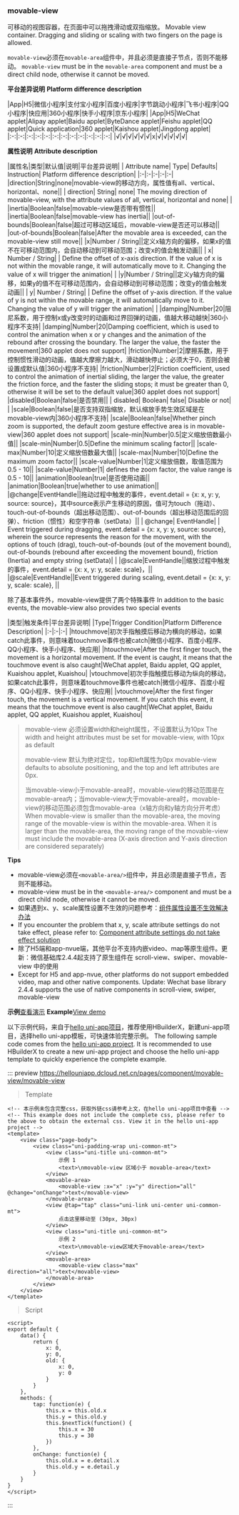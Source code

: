### movable-view

可移动的视图容器，在页面中可以拖拽滑动或双指缩放。
Movable view container. Dragging and sliding or scaling with two fingers on the page is allowed.

`movable-view`必须在`movable-area`组件中，并且必须是直接子节点，否则不能移动。
`movable-view` must be in the `movable-area` component and must be a direct child node, otherwise it cannot be moved.

**平台差异说明**
**Platform difference description**

|App|H5|微信小程序|支付宝小程序|百度小程序|字节跳动小程序|飞书小程序|QQ小程序|快应用|360小程序|快手小程序|京东小程序|
|App|H5|WeChat applet|Alipay applet|Baidu applet|ByteDance applet|Feishu applet|QQ applet|Quick application|360 applet|Kaishou applet|Jingdong applet|
|:-:|:-:|:-:|:-:|:-:|:-:|:-:|:-:|:-:|:-:|:-:|:-:|
|√|√|√|√|√|√|x|√|√|√|√|√|

**属性说明**
**Attribute description**

|属性名|类型|默认值|说明|平台差异说明|
| Attribute name| Type| Defaults| Instruction| Platform difference description|
|:-|:-|:-|:-|:-|
|direction|String|none|movable-view的移动方向，属性值有all、vertical、horizontal、none||
| direction| String| none| The moving direction of movable-view, with the attribute values of all, vertical, horizontal and none| |
|inertia|Boolean|false|movable-view是否带有惯性||
|inertia|Boolean|false|movable-view has inertia||
|out-of-bounds|Boolean|false|超过可移动区域后，movable-view是否还可以移动||
|out-of-bounds|Boolean|false|After the movable area is exceeded, can the movable-view still move||
|x|Number / String||定义x轴方向的偏移，如果x的值不在可移动范围内，会自动移动到可移动范围；改变x的值会触发动画||
| x| Number / String| | Define the offset of x-axis direction. If the value of x is not within the movable range, it will automatically move to it. Changing the value of x will trigger the animation| |
|y|Number / String||定义y轴方向的偏移，如果y的值不在可移动范围内，会自动移动到可移动范围；改变y的值会触发动画||
| y| Number / String| | Define the offset of y-axis direction. If the value of y is not within the movable range, it will automatically move to it. Changing the value of y will trigger the animation| |
|damping|Number|20|阻尼系数，用于控制x或y改变时的动画和过界回弹的动画，值越大移动越快|360小程序不支持|
|damping|Number|20|Damping coefficient, which is used to control the animation when x or y changes and the animation of the rebound after crossing the boundary. The larger the value, the faster the movement|360 applet does not support|
|friction|Number|2|摩擦系数，用于控制惯性滑动的动画，值越大摩擦力越大，滑动越快停止；必须大于0，否则会被设置成默认值|360小程序不支持|
|friction|Number|2|Friction coefficient, used to control the animation of inertial sliding, the larger the value, the greater the friction force, and the faster the sliding stops; it must be greater than 0, otherwise it will be set to the default value|360 applet does not support|
|disabled|Boolean|false|是否禁用||
| disabled| Boolean| false| Disable or not| |
|scale|Boolean|false|是否支持双指缩放，默认缩放手势生效区域是在movable-view内|360小程序不支持|
|scale|Boolean|false|Whether pinch zoom is supported, the default zoom gesture effective area is in movable-view|360 applet does not support|
|scale-min|Number|0.5|定义缩放倍数最小值||
|scale-min|Number|0.5|Define the minimum scaling factor||
|scale-max|Number|10|定义缩放倍数最大值||
|scale-max|Number|10|Define the maximum zoom factor||
|scale-value|Number|1|定义缩放倍数，取值范围为 0.5 - 10||
|scale-value|Number|1| defines the zoom factor, the value range is 0.5 - 10||
|animation|Boolean|true|是否使用动画||
|animation|Boolean|true|whether to use animation||
|@change|EventHandle||拖动过程中触发的事件，event.detail = {x: x, y: y, source: source}，其中source表示产生移动的原因，值可为touch（拖动）、touch-out-of-bounds（超出移动范围）、out-of-bounds（超出移动范围后的回弹）、friction（惯性）和空字符串（setData）||
| @change| EventHandle| | Event triggered during dragging, event.detail = {x: x, y: y, source: source}, wherein the source represents the reason for the movement, with the options of touch (drag), touch-out-of-bounds (out of the movement bound), out-of-bounds (rebound after exceeding the movement bound), friction (Inertia) and empty string (setData)| |
|@scale|EventHandle||缩放过程中触发的事件，event.detail = {x: x, y: y, scale: scale}，||
|@scale|EventHandle||Event triggered during scaling, event.detail = {x: x, y: y, scale: scale}, ||

除了基本事件外，movable-view提供了两个特殊事件
In addition to the basic events, the movable-view also provides two special events

|类型|触发条件|平台差异说明|
|Type|Trigger Condition|Platform Difference Description|
|:-|:-|:-|
|htouchmove|初次手指触摸后移动为横向的移动，如果catch此事件，则意味着touchmove事件也被catch|微信小程序、百度小程序、QQ小程序、快手小程序、快应用|
|htouchmove|After the first finger touch, the movement is a horizontal movement. If the event is caught, it means that the touchmove event is also caught|WeChat applet, Baidu applet, QQ applet, Kuaishou applet, Kuaishou|
|vtouchmove|初次手指触摸后移动为纵向的移动，如果catch此事件，则意味着touchmove事件也被catch|微信小程序、百度小程序、QQ小程序、快手小程序、快应用|
|vtouchmove|After the first finger touch, the movement is a vertical movement. If you catch this event, it means that the touchmove event is also caught|WeChat applet, Baidu applet, QQ applet, Kuaishou applet, Kuaishou|

> movable-view 必须设置width和height属性，不设置默认为10px
> The width and height attributes must be set for movable-view, with 10px as default
> 
> movable-view 默认为绝对定位，top和left属性为0px
> movable-view defaults to absolute positioning, and the top and left attributes are 0px.
> 
> 当movable-view小于movable-area时，movable-view的移动范围是在movable-area内；当movable-view大于movable-area时，movable-view的移动范围必须包含movable-area（x轴方向和y轴方向分开考虑）
> When movable-view is smaller than the movable-area, the moving range of the movable-view is within the movable-area. When it is larger than the movable-area, the moving range of the movable-view must include the movable-area (X-axis direction and Y-axis direction are considered separately)

**Tips**
- movable-view必须在`<movable-area/>`组件中，并且必须是直接子节点，否则不能移动。
- movable-view must be in the `<movable-area/>` component and must be a direct child node, otherwise it cannot be moved.
- 如果遇到x、y、scale属性设置不生效的问题参考：[组件属性设置不生效解决办法](/tutorial/vue-api.html#componentsolutions)
- If you encounter the problem that x, y, scale attribute settings do not take effect, please refer to: [Component attribute settings do not take effect solution](/tutorial/vue-api.html#componentsolutions)
- 除了H5端和app-nvue端，其他平台不支持内嵌video、map等原生组件。更新：微信基础库2.4.4起支持了原生组件在 scroll-view、swiper、movable-view 中的使用
- Except for H5 and app-nvue, other platforms do not support embedded video, map and other native components. Update: Wechat base library 2.4.4 supports the use of native components in scroll-view, swiper, movable-view

**示例**[查看演示](https://hellouniapp.dcloud.net.cn/pages/component/movable-view/movable-view)
**Example**[View demo](https://hellouniapp.dcloud.net.cn/pages/component/movable-view/movable-view)

以下示例代码，来自于[hello uni-app项目](https://github.com/dcloudio/hello-uniapp)，推荐使用HBuilderX，新建uni-app项目，选择hello uni-app模板，可快速体验完整示例。
The following sample code comes from the [hello uni-app project](https://github.com/dcloudio/hello-uniapp). It is recommended to use HBuilderX to create a new uni-app project and choose the hello uni-app template to quickly experience the complete example.

::: preview https://hellouniapp.dcloud.net.cn/pages/component/movable-view/movable-view
> Template
```vue
<!-- 本示例未包含完整css，获取外链css请参考上文，在hello uni-app项目中查看 -->
<!-- This example does not include the complete css, please refer to the above to obtain the external css. View it in the hello uni-app project -->
<template>
	<view class="page-body">
		<view class="uni-padding-wrap uni-common-mt">
			<view class="uni-title uni-common-mt">
				示例 1
				<text>\nmovable-view 区域小于 movable-area</text>
			</view>
			<movable-area>
				<movable-view :x="x" :y="y" direction="all" @change="onChange">text</movable-view>
			</movable-area>
			<view @tap="tap" class="uni-link uni-center uni-common-mt">
				点击这里移动至 (30px, 30px)
			</view>
			<view class="uni-title uni-common-mt">
				示例 2
				<text>\nmovable-view区域大于movable-area</text>
			</view>
			<movable-area>
				<movable-view class="max" direction="all">text</movable-view>
			</movable-area>
		</view>
	</view>
</template>
```
> Script
```vue
<script>
export default {
    data() {
        return {
            x: 0,
            y: 0,
            old: {
                x: 0,
                y: 0
            }
        }
    },
    methods: {
        tap: function(e) {
            this.x = this.old.x
            this.y = this.old.y
            this.$nextTick(function() {
                this.x = 30
                this.y = 30
            })
        },
        onChange: function(e) {
            this.old.x = e.detail.x
            this.old.y = e.detail.y
        }
    }
}
</script>
```
:::

